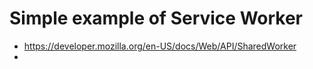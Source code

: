 # Simple example of Service Worker


- https://developer.mozilla.org/en-US/docs/Web/API/SharedWorker
- 
